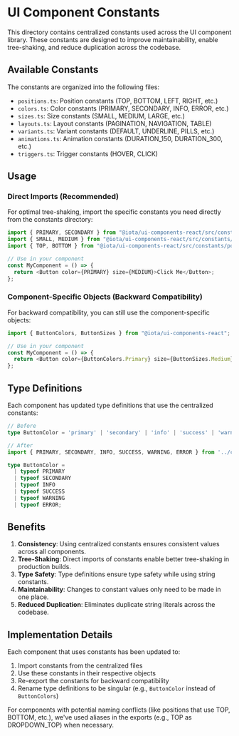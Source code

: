 # UI Component Constants

This directory contains centralized constants used across the UI component library. These constants are designed to improve maintainability, enable tree-shaking, and reduce duplication across the codebase.

## Available Constants

The constants are organized into the following files:

- `positions.ts`: Position constants (TOP, BOTTOM, LEFT, RIGHT, etc.)
- `colors.ts`: Color constants (PRIMARY, SECONDARY, INFO, ERROR, etc.)
- `sizes.ts`: Size constants (SMALL, MEDIUM, LARGE, etc.)
- `layouts.ts`: Layout constants (PAGINATION, NAVIGATION, TABLE)
- `variants.ts`: Variant constants (DEFAULT, UNDERLINE, PILLS, etc.)
- `animations.ts`: Animation constants (DURATION_150, DURATION_300, etc.)
- `triggers.ts`: Trigger constants (HOVER, CLICK)

## Usage

### Direct Imports (Recommended)

For optimal tree-shaking, import the specific constants you need directly from the constants directory:

```typescript
import { PRIMARY, SECONDARY } from "@iota/ui-components-react/src/constants/colors";
import { SMALL, MEDIUM } from "@iota/ui-components-react/src/constants/sizes";
import { TOP, BOTTOM } from "@iota/ui-components-react/src/constants/positions";

// Use in your component
const MyComponent = () => {
  return <Button color={PRIMARY} size={MEDIUM}>Click Me</Button>;
};
```

### Component-Specific Objects (Backward Compatibility)

For backward compatibility, you can still use the component-specific objects:

```typescript
import { ButtonColors, ButtonSizes } from "@iota/ui-components-react";

// Use in your component
const MyComponent = () => {
  return <Button color={ButtonColors.Primary} size={ButtonSizes.Medium}>Click Me</Button>;
};
```

## Type Definitions

Each component has updated type definitions that use the centralized constants:

```typescript
// Before
type ButtonColor = 'primary' | 'secondary' | 'info' | 'success' | 'warning' | 'error';

// After
import { PRIMARY, SECONDARY, INFO, SUCCESS, WARNING, ERROR } from '../constants/colors';

type ButtonColor =
  | typeof PRIMARY
  | typeof SECONDARY
  | typeof INFO
  | typeof SUCCESS
  | typeof WARNING
  | typeof ERROR;
```

## Benefits

1. **Consistency**: Using centralized constants ensures consistent values across all components.
2. **Tree-Shaking**: Direct imports of constants enable better tree-shaking in production builds.
3. **Type Safety**: Type definitions ensure type safety while using string constants.
4. **Maintainability**: Changes to constant values only need to be made in one place.
5. **Reduced Duplication**: Eliminates duplicate string literals across the codebase.

## Implementation Details

Each component that uses constants has been updated to:

1. Import constants from the centralized files
2. Use these constants in their respective objects
3. Re-export the constants for backward compatibility
4. Rename type definitions to be singular (e.g., `ButtonColor` instead of `ButtonColors`)

For components with potential naming conflicts (like positions that use TOP, BOTTOM, etc.), we've used aliases in the exports (e.g., TOP as DROPDOWN_TOP) when necessary.
